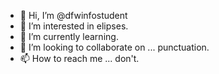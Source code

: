 - 👋 Hi, I’m @dfwinfostudent
- 👀 I’m interested in elipses.
- 🌱 I’m currently learning.
- 💞️ I’m looking to collaborate on ... punctuation.
- 📫 How to reach me ... don't.

<!---
dfwinfostudent/dfwinfostudent is a ✨ special ✨ repository because its `README.md` (this file) appears on your GitHub profile.
You can click the Preview link to take a look at your changes.
--->
